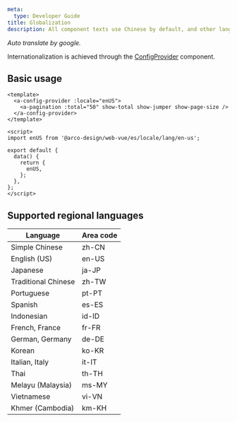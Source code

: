 ```yaml
meta:
  type: Developer Guide
title: Globalization
description: All component texts use Chinese by default, and other languages can be used by setting.
```

_Auto translate by google._

Internationalization is achieved through the [ConfigProvider](/vue/component/config-provider) component.

## Basic usage

```vue
<template>
  <a-config-provider :locale="enUS">
    <a-pagination :total="50" show-total show-jumper show-page-size />
  </a-config-provider>
</template>

<script>
import enUS from '@arco-design/web-vue/es/locale/lang/en-us';

export default {
  data() {
    return {
      enUS,
    };
  },
};
</script>
```

## Supported regional languages

| Language            | Area code |
| ------------------- | --------- |
| Simple Chinese      | zh-CN     |
| English (US)        | en-US     |
| Japanese            | ja-JP     |
| Traditional Chinese | zh-TW     |
| Portuguese          | pt-PT     |
| Spanish             | es-ES     |
| Indonesian          | id-ID     |
| French, France      | fr-FR     |
| German, Germany     | de-DE     |
| Korean              | ko-KR     |
| Italian, Italy      | it-IT     |
| Thai                | th-TH     |
| Melayu (Malaysia)   | ms-MY     |
| Vietnamese          | vi-VN     |
| Khmer (Cambodia)    | km-KH     |
